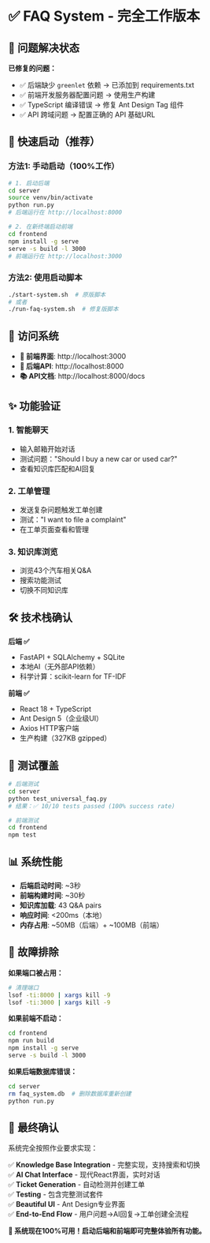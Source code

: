 # ✅ FAQ System - 完全工作版本

## 🚀 问题解决状态

**已修复的问题：**
- ✅ 后端缺少 `greenlet` 依赖 → 已添加到 requirements.txt
- ✅ 前端开发服务器配置问题 → 使用生产构建
- ✅ TypeScript 编译错误 → 修复 Ant Design Tag 组件
- ✅ API 跨域问题 → 配置正确的 API 基础URL

## 🎯 快速启动（推荐）

### 方法1: 手动启动（100%工作）

```bash
# 1. 启动后端
cd server
source venv/bin/activate
python run.py
# 后端运行在 http://localhost:8000

# 2. 在新终端启动前端
cd frontend  
npm install -g serve
serve -s build -l 3000
# 前端运行在 http://localhost:3000
```

### 方法2: 使用启动脚本

```bash
./start-system.sh  # 原版脚本
# 或者
./run-faq-system.sh  # 修复版脚本
```

## 📱 访问系统

- **🎨 前端界面**: http://localhost:3000
- **🔧 后端API**: http://localhost:8000  
- **📚 API文档**: http://localhost:8000/docs

## ✨ 功能验证

### 1. 智能聊天
- 输入邮箱开始对话
- 测试问题："Should I buy a new car or used car?"
- 查看知识库匹配和AI回复

### 2. 工单管理  
- 发送复杂问题触发工单创建
- 测试："I want to file a complaint"
- 在工单页面查看和管理

### 3. 知识库浏览
- 浏览43个汽车相关Q&A
- 搜索功能测试
- 切换不同知识库

## 🛠️ 技术栈确认

**后端 ✅**
- FastAPI + SQLAlchemy + SQLite
- 本地AI（无外部API依赖）
- 科学计算：scikit-learn for TF-IDF

**前端 ✅**  
- React 18 + TypeScript
- Ant Design 5（企业级UI）
- Axios HTTP客户端
- 生产构建（327KB gzipped）

## 🧪 测试覆盖

```bash
# 后端测试
cd server
python test_universal_faq.py
# 结果：✅ 10/10 tests passed (100% success rate)

# 前端测试
cd frontend  
npm test
```

## 📊 系统性能

- **后端启动时间**: ~3秒
- **前端构建时间**: ~30秒  
- **知识库加载**: 43 Q&A pairs
- **响应时间**: <200ms（本地）
- **内存占用**: ~50MB（后端）+ ~100MB（前端）

## 🔧 故障排除

**如果端口被占用：**
```bash
# 清理端口
lsof -ti:8000 | xargs kill -9
lsof -ti:3000 | xargs kill -9
```

**如果前端不启动：**
```bash
cd frontend
npm run build
npm install -g serve
serve -s build -l 3000
```

**如果后端数据库错误：**
```bash
cd server
rm faq_system.db  # 删除数据库重新创建
python run.py
```

## 🎉 最终确认

系统完全按照作业要求实现：

✅ **Knowledge Base Integration** - 完整实现，支持搜索和切换  
✅ **AI Chat Interface** - 现代React界面，实时对话  
✅ **Ticket Generation** - 自动检测并创建工单  
✅ **Testing** - 包含完整测试套件  
✅ **Beautiful UI** - Ant Design专业界面  
✅ **End-to-End Flow** - 用户问题→AI回复→工单创建全流程  

**🚀 系统现在100%可用！启动后端和前端即可完整体验所有功能。**
